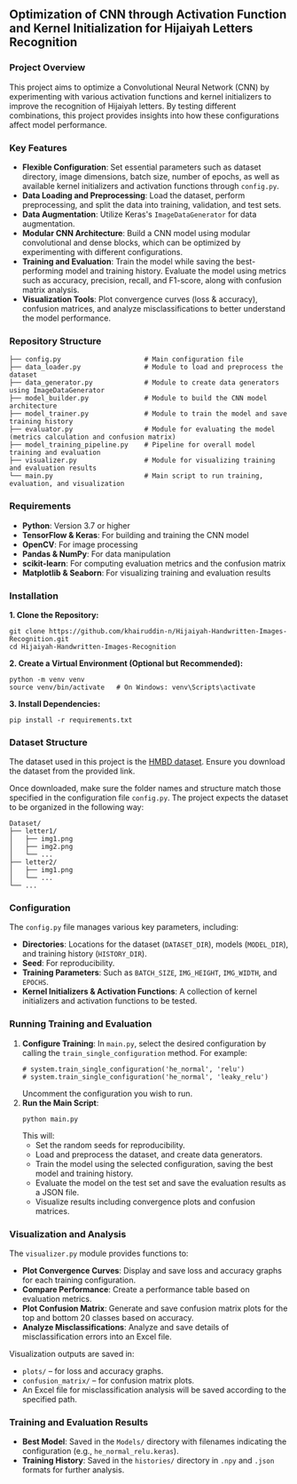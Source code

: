 ## Optimization of CNN through Activation Function and Kernel Initialization for Hijaiyah Letters Recognition  

### Project Overview  
This project aims to optimize a Convolutional Neural Network (CNN) by experimenting with various activation functions and kernel initializers to improve the recognition of Hijaiyah letters. By testing different combinations, this project provides insights into how these configurations affect model performance.  

### Key Features  
- **Flexible Configuration**: Set essential parameters such as dataset directory, image dimensions, batch size, number of epochs, as well as available kernel initializers and activation functions through `config.py`.
- **Data Loading and Preprocessing**: Load the dataset, perform preprocessing, and split the data into training, validation, and test sets.
- **Data Augmentation**: Utilize Keras's `ImageDataGenerator` for data augmentation.
- **Modular CNN Architecture**: Build a CNN model using modular convolutional and dense blocks, which can be optimized by experimenting with different configurations.
- **Training and Evaluation**: Train the model while saving the best-performing model and training history. Evaluate the model using metrics such as accuracy, precision, recall, and F1-score, along with confusion matrix analysis.
- **Visualization Tools**: Plot convergence curves (loss & accuracy), confusion matrices, and analyze misclassifications to better understand the model performance.

### Repository Structure  
```
├── config.py                     # Main configuration file
├── data_loader.py                # Module to load and preprocess the dataset
├── data_generator.py             # Module to create data generators using ImageDataGenerator
├── model_builder.py              # Module to build the CNN model architecture
├── model_trainer.py              # Module to train the model and save training history
├── evaluator.py                  # Module for evaluating the model (metrics calculation and confusion matrix)
├── model_training_pipeline.py    # Pipeline for overall model training and evaluation
├── visualizer.py                 # Module for visualizing training and evaluation results
└── main.py                       # Main script to run training, evaluation, and visualization
```

### Requirements  
- **Python**: Version 3.7 or higher
- **TensorFlow & Keras**: For building and training the CNN model
- **OpenCV**: For image processing
- **Pandas & NumPy**: For data manipulation
- **scikit-learn**: For computing evaluation metrics and the confusion matrix
- **Matplotlib & Seaborn**: For visualizing training and evaluation results

### Installation  
**1. Clone the Repository:**
   ```
   git clone https://github.com/khairuddin-n/Hijaiyah-Handwritten-Images-Recognition.git
   cd Hijaiyah-Handwritten-Images-Recognition
   ```
**2. Create a Virtual Environment (Optional but Recommended):**
   ```
   python -m venv venv
   source venv/bin/activate   # On Windows: venv\Scripts\activate
   ```
**3. Install Dependencies:**
   ```
   pip install -r requirements.txt
   ```

### Dataset Structure  
The dataset used in this project is the [HMBD dataset](https://github.com/HossamBalaha/HMBD-v1/tree/master). Ensure you download the dataset from the provided link.

Once downloaded, make sure the folder names and structure match those specified in the configuration file `config.py`. The project expects the dataset to be organized in the following way:  
```
Dataset/
├── letter1/
│   ├── img1.png
│   ├── img2.png
│   └── ...
├── letter2/
│   ├── img1.png
│   └── ...
└── ...
```

### Configuration  
The `config.py` file manages various key parameters, including:
- **Directories**: Locations for the dataset (`DATASET_DIR`), models (`MODEL_DIR`), and training history (`HISTORY_DIR`).
- **Seed**: For reproducibility.
- **Training Parameters**: Such as `BATCH_SIZE`, `IMG_HEIGHT`, `IMG_WIDTH`, and `EPOCHS`.
- **Kernel Initializers & Activation Functions**: A collection of kernel initializers and activation functions to be tested.

### Running Training and Evaluation  
1. **Configure Training**:
   In `main.py`, select the desired configuration by calling the `train_single_configuration` method. For example:
   ```
   # system.train_single_configuration('he_normal', 'relu')
   # system.train_single_configuration('he_normal', 'leaky_relu')
   ```  
   Uncomment the configuration you wish to run.
2. **Run the Main Script**:
   ```
   python main.py
   ```
   This will:
   - Set the random seeds for reproducibility.
   - Load and preprocess the dataset, and create data generators.
   - Train the model using the selected configuration, saving the best model and training history.
   - Evaluate the model on the test set and save the evaluation results as a JSON file.
   - Visualize results including convergence plots and confusion matrices.

### Visualization and Analysis  
The `visualizer.py` module provides functions to:
- **Plot Convergence Curves**: Display and save loss and accuracy graphs for each training configuration.
- **Compare Performance**: Create a performance table based on evaluation metrics.
- **Plot Confusion Matrix**: Generate and save confusion matrix plots for the top and bottom 20 classes based on accuracy.
- **Analyze Misclassifications**: Analyze and save details of misclassification errors into an Excel file.

Visualization outputs are saved in:  
- `plots/` – for loss and accuracy graphs.
- `confusion_matrix/` – for confusion matrix plots.
- An Excel file for misclassification analysis will be saved according to the specified path.

### Training and Evaluation Results  
- **Best Model**: Saved in the `Models/` directory with filenames indicating the configuration (e.g., `he_normal_relu.keras`).
- **Training History**: Saved in the `histories/` directory in `.npy` and `.json` formats for further analysis.  
   
